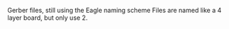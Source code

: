 Gerber files, still using the Eagle naming scheme
Files are named like a 4 layer board, but only use 2.
